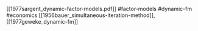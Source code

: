 [[1977sargent_dynamic-factor-models.pdf]]
#factor-models #dynamic-fm #economics
[[1956bauer_simultaneous-iteration-method]], [[1977geweke_dynamic-fm]]

